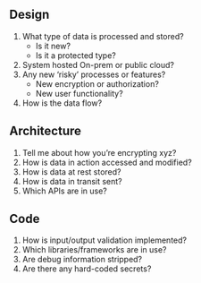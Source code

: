 ## Design
1. What type of data is processed and stored?
   - Is it new?
   - Is it a protected type?
2. System hosted On-prem or public cloud?
3. Any new ‘risky’ processes or features?
   - New encryption or authorization?
   - New user functionality?
4. How is the data flow?

## Architecture
1. Tell me about how you’re encrypting xyz?
2. How is data in action accessed and modified?
3. How is data at rest stored?
4. How is data in transit sent?
5. Which APIs are in use?

## Code
1. How is input/output validation implemented?
2. Which libraries/frameworks are in use?
3. Are debug information stripped?
4. Are there any hard-coded secrets?
